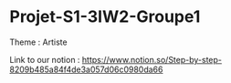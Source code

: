 # Projet-S1-3IW2-Groupe1

Theme : Artiste

Link to our notion : https://www.notion.so/Step-by-step-8209b485a84f4de3a057d06c0980da66